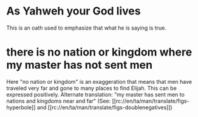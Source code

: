# As Yahweh your God lives

This is an oath used to emphasize that what he is saying is true.

# there is no nation or kingdom where my master has not sent men

Here "no nation or kingdom" is an exaggeration that means that men have traveled very far and gone to many places to find Elijah. This can be expressed positively. Alternate translation: "my master has sent men to nations and kingdoms near and far" (See: [[rc://en/ta/man/translate/figs-hyperbole]] and [[rc://en/ta/man/translate/figs-doublenegatives]])

